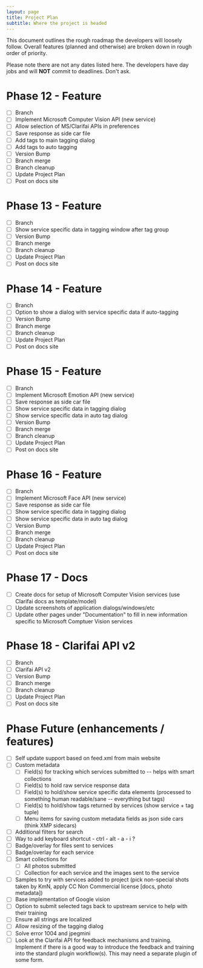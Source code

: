```yaml
---
layout: page
title: Project Plan
subtitle: Where the project is headed
---
```


This document outlines the rough roadmap the developers will loosely follow. Overall features (planned and otherwise) are broken down in rough order of priority.

Please note there are not any dates listed here. The developers have day jobs and will **NOT** commit to deadlines. Don't ask. 

# Phase 12 - Feature
- [ ] Branch
- [ ] Implement Microsoft Computer Vision API (new service)
- [ ] Allow selection of MS/Clarifai APIs in preferences
- [ ] Save response as side car file
- [ ] Add tags to main tagging dialog
- [ ] Add tags to auto tagging
- [ ] Version Bump
- [ ] Branch merge
- [ ] Branch cleanup
- [ ] Update Project Plan
- [ ] Post on docs site

# Phase 13 - Feature
- [ ] Branch
- [ ] Show service specific data in tagging window after tag group
- [ ] Version Bump
- [ ] Branch merge
- [ ] Branch cleanup
- [ ] Update Project Plan
- [ ] Post on docs site

# Phase 14 - Feature
- [ ] Branch
- [ ] Option to show a dialog with service specific data if auto-tagging 
- [ ] Version Bump
- [ ] Branch merge
- [ ] Branch cleanup
- [ ] Update Project Plan
- [ ] Post on docs site

# Phase 15 - Feature
- [ ] Branch
- [ ] Implement Microsoft Emotion API (new service)
- [ ] Save response as side car file
- [ ] Show service specific data in tagging dialog
- [ ] Show service specific data in auto tag dialog
- [ ] Version Bump
- [ ] Branch merge
- [ ] Branch cleanup
- [ ] Update Project Plan
- [ ] Post on docs site

# Phase 16 - Feature
- [ ] Branch
- [ ] Implement Microsoft Face API (new service)
- [ ] Save response as side car file
- [ ] Show service specific data in tagging dialog
- [ ] Show service specific data in auto tag dialog
- [ ] Version Bump
- [ ] Branch merge
- [ ] Branch cleanup
- [ ] Update Project Plan
- [ ] Post on docs site

# Phase 17 - Docs
- [ ] Create docs for setup of Microsoft Computer Vision services (use Clarifai docs as template/model)
- [ ] Update screenshots of application dialogs/windows/etc
- [ ] Update other pages under "Documentation" to fill in new information specific to Microsoft Comptuer Vision services

# Phase 18 - Clarifai API v2
- [ ] Branch
- [ ] Clarifai API v2
- [ ] Version Bump
- [ ] Branch merge
- [ ] Branch cleanup
- [ ] Update Project Plan
- [ ] Post on docs site

# Phase Future (enhancements / features)
- [ ] Self update support based on feed.xml from main website
- [ ] Custom metadata
    - [ ] Field(s) for tracking which services submitted to -- helps with smart collections
    - [ ] Field(s) to hold raw service response data
    - [ ] Field(s) to hold/show service specific data elements (processed to something human readable/sane -- everything but tags)
    - [ ] Field(s) to hold/show tags returned by services (show service + tag tuple)
    - [ ] Menu items for saving custom metadata fields as json side cars (think XMP sidecars)
- [ ] Additional filters for search
- [ ] Way to add keyboard shortcut - ctrl - alt - a - i ?
- [ ] Badge/overlay for files sent to services
- [ ] Badge/overlay for each service
- [ ] Smart collections for
   - [ ] All photos submitted
   - [ ] Collection for each service and the images sent to the service
- [ ] Samples to try with services added to project (pick non-special shots taken by KmN, apply CC Non Commercial license [docs, photo metadata])
- [ ] Base implementation of Google vision
- [ ] Option to submit selected tags back to upstream service to help with their training
- [ ] Ensure all strings are localized
- [ ] Allow resizing of the tagging dialog
- [ ] Solve error 1004 and jpegmini
- [ ] Look at the Clarifai API for feedback mechanisms and training. Implement if there is a good way to introduce the feedback and training into the standard plugin workflow(s). This may need a separate plugin of some form.